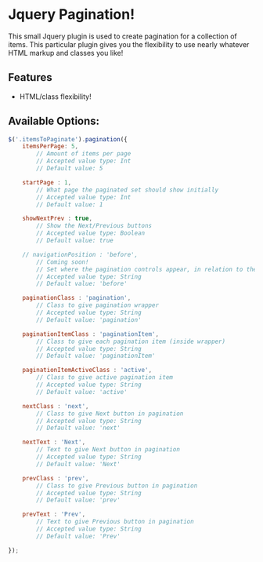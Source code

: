 # Jquery Pagination!

This small Jquery plugin is used to create pagination for a collection of items. This particular plugin gives you the flexibility to use nearly whatever HTML markup and classes you like!

## Features
- HTML/class flexibility!

## Available Options:
```javascript
$('.itemsToPaginate').pagination({
	itemsPerPage: 5,
		// Amount of items per page
		// Accepted value type: Int
		// Default value: 5

	startPage : 1,
		// What page the paginated set should show initially
		// Accepted value type: Int
		// Default value: 1

	showNextPrev : true,
		// Show the Next/Previous buttons
		// Accepted value type: Boolean
		// Default value: true

	// navigationPosition : 'before',
		// Coming soon!
		// Set where the pagination controls appear, in relation to the paginated content
		// Accepted value type: String
		// Default value: 'before'

	paginationClass : 'pagination',
		// Class to give pagination wrapper
		// Accepted value type: String
		// Default value: 'pagination'

	paginationItemClass : 'paginationItem',
		// Class to give each pagination item (inside wrapper)
		// Accepted value type: String
		// Default value: 'paginationItem'

	paginationItemActiveClass : 'active',
		// Class to give active pagination item
		// Accepted value type: String
		// Default value: 'active'

	nextClass : 'next',
		// Class to give Next button in pagination
		// Accepted value type: String
		// Default value: 'next'

	nextText : 'Next',
		// Text to give Next button in pagination
		// Accepted value type: String
		// Default value: 'Next'

	prevClass : 'prev',
		// Class to give Previous button in pagination
		// Accepted value type: String
		// Default value: 'prev'

	prevText : 'Prev',
		// Text to give Previous button in pagination
		// Accepted value type: String
		// Default value: 'Prev'

});
```